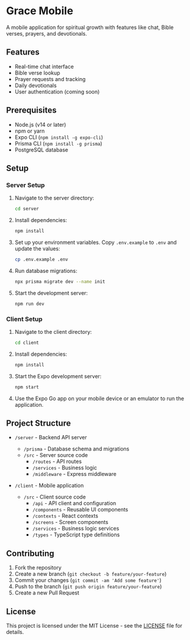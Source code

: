 # Grace Mobile

A mobile application for spiritual growth with features like chat, Bible verses, prayers, and devotionals.

## Features

- Real-time chat interface
- Bible verse lookup
- Prayer requests and tracking
- Daily devotionals
- User authentication (coming soon)

## Prerequisites

- Node.js (v14 or later)
- npm or yarn
- Expo CLI (`npm install -g expo-cli`)
- Prisma CLI (`npm install -g prisma`)
- PostgreSQL database

## Setup

### Server Setup

1. Navigate to the server directory:
   ```bash
   cd server
   ```

2. Install dependencies:
   ```bash
   npm install
   ```

3. Set up your environment variables. Copy `.env.example` to `.env` and update the values:
   ```bash
   cp .env.example .env
   ```

4. Run database migrations:
   ```bash
   npx prisma migrate dev --name init
   ```

5. Start the development server:
   ```bash
   npm run dev
   ```

### Client Setup

1. Navigate to the client directory:
   ```bash
   cd client
   ```

2. Install dependencies:
   ```bash
   npm install
   ```

3. Start the Expo development server:
   ```bash
   npm start
   ```

4. Use the Expo Go app on your mobile device or an emulator to run the application.

## Project Structure

- `/server` - Backend API server
  - `/prisma` - Database schema and migrations
  - `/src` - Server source code
    - `/routes` - API routes
    - `/services` - Business logic
    - `/middleware` - Express middleware

- `/client` - Mobile application
  - `/src` - Client source code
    - `/api` - API client and configuration
    - `/components` - Reusable UI components
    - `/contexts` - React contexts
    - `/screens` - Screen components
    - `/services` - Business logic services
    - `/types` - TypeScript type definitions

## Contributing

1. Fork the repository
2. Create a new branch (`git checkout -b feature/your-feature`)
3. Commit your changes (`git commit -am 'Add some feature'`)
4. Push to the branch (`git push origin feature/your-feature`)
5. Create a new Pull Request

## License

This project is licensed under the MIT License - see the [LICENSE](LICENSE) file for details.
